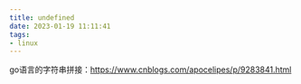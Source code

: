```yaml
---
title: undefined
date: 2023-01-19 11:11:41
tags:
- linux
---
```


go语言的字符串拼接：https://www.cnblogs.com/apocelipes/p/9283841.html